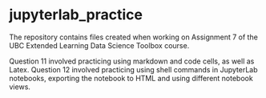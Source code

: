 # jupyterlab_practice

The repository contains files created when working on Assignment 7 of the UBC Extended Learning Data Science Toolbox course.

Question 11 involved practicing using markdown and code cells, as well as Latex.
Question 12 involved practicing using shell commands in JupyterLab notebooks, exporting the notebook to HTML and using different notebook views.
